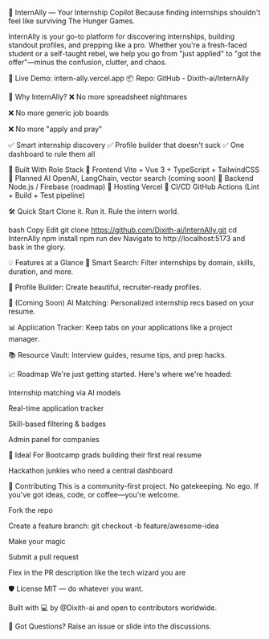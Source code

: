 🚀 InternAlly — Your Internship Copilot
Because finding internships shouldn't feel like surviving The Hunger Games.

InternAlly is your go-to platform for discovering internships, building standout profiles, and prepping like a pro. Whether you're a fresh-faced student or a self-taught rebel, we help you go from "just applied" to "got the offer"—minus the confusion, clutter, and chaos.

🔗 Live Demo: intern-ally.vercel.app
📦 Repo: GitHub - Dixith-ai/InternAlly

🎯 Why InternAlly?
❌ No more spreadsheet nightmares

❌ No more generic job boards

❌ No more "apply and pray"

✅ Smart internship discovery
✅ Profile builder that doesn't suck
✅ One dashboard to rule them all

🧩 Built With
Role	Stack
🚪 Frontend	Vite + Vue 3 + TypeScript + TailwindCSS
🧠 Planned AI	OpenAI, LangChain, vector search (coming soon)
🔐 Backend	Node.js / Firebase (roadmap)
🚀 Hosting	Vercel
🧪 CI/CD	GitHub Actions (Lint + Build + Test pipeline)

🛠️ Quick Start
Clone it. Run it. Rule the intern world.

bash
Copy
Edit
git clone https://github.com/Dixith-ai/InternAlly.git
cd InternAlly
npm install
npm run dev
Navigate to http://localhost:5173 and bask in the glory.

💡 Features at a Glance
🔎 Smart Search: Filter internships by domain, skills, duration, and more.

🧾 Profile Builder: Create beautiful, recruiter-ready profiles.

🧠 (Coming Soon) AI Matching: Personalized internship recs based on your resume.

📊 Application Tracker: Keep tabs on your applications like a project manager.

📚 Resource Vault: Interview guides, resume tips, and prep hacks.

📈 Roadmap
We're just getting started. Here's where we're headed:

 Internship matching via AI models

 Real-time application tracker

 Skill-based filtering & badges

 Admin panel for companies

🧠 Ideal For
Bootcamp grads building their first real resume

Hackathon junkies who need a central dashboard

🤝 Contributing
This is a community-first project. No gatekeeping. No ego. If you've got ideas, code, or coffee—you're welcome.

Fork the repo

Create a feature branch: git checkout -b feature/awesome-idea

Make your magic

Submit a pull request

Flex in the PR description like the tech wizard you are

🛡️ License
MIT — do whatever you want.

Built with 💻 by @Dixith-ai and open to contributors worldwide.

🙋 Got Questions?
Raise an issue or slide into the discussions.
